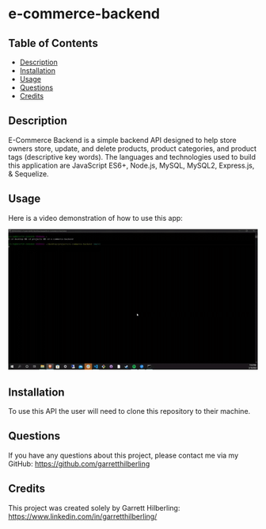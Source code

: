 # e-commerce-backend

## Table of Contents
* [Description](#Description)
* [Installation](#Installation)
* [Usage](#Usage)
* [Questions](#Questions)
* [Credits](#Credits)

## Description
E-Commerce Backend is a simple backend API designed to help store owners store, update, and delete products, product categories, and product tags (descriptive key words). The languages and technologies used to build this application are JavaScript ES6+, Node.js, MySQL, MySQL2, Express.js, & Sequelize. 

## Usage
Here is a video demonstration of how to use this app:

<p align="center">
    <a href="https://drive.google.com/file/d/1QX4YO3KV35cnioja1EpMp88NVuJafgHs/view?usp=sharing">
        <img src="./assets/img/gif-demonstration.gif" width="700" />
    </a>
</p>

## Installation
To use this API the user will need to clone this repository to their machine.

## Questions
If you have any questions about this project, please contact me via my GitHub: https://github.com/garretthilberling

## Credits
This project was created solely by Garrett Hilberling: https://www.linkedin.com/in/garretthilberling/
    
